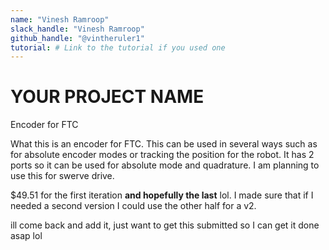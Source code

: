 ```yaml
---
name: "Vinesh Ramroop"
slack_handle: "Vinesh Ramroop"
github_handle: "@vintheruler1"
tutorial: # Link to the tutorial if you used one
---
```


# YOUR PROJECT NAME
Encoder for FTC

<!-- Describe your board in 2-3 sentences. What are you making? What will it do? -->
What this is an encoder for FTC. This can be used in several ways such as for absolute encoder modes or tracking the position for the robot. It has 2 ports so it can be used for absolute mode and quadrature. I am planning to use this for swerve drive.

<!-- How much is it going to cost? -->
$49.51 for the first iteration **and hopefully the last** lol. I made sure that if I needed a second version I could use the other half for a v2.

<!-- Tell us a little bit about your design process. What were some challenges? What helped? ***Totally optional*** -->
ill come back and add it, just want to get this submitted so I can get it done asap lol

